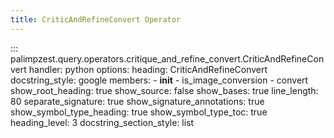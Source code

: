 ```yaml
---
title: CriticAndRefineConvert Operator
---
```

<!-- ## Goal
Brief preamble with most content autogenerated from docstrings. -->

::: palimpzest.query.operators.critique_and_refine_convert.CriticAndRefineConvert
    handler: python
    options:
      heading: CriticAndRefineConvert
      docstring_style: google
      members:
        - __init__
        - is_image_conversion
        - convert
      show_root_heading: true
      show_source: false
      show_bases: true
      line_length: 80
      separate_signature: true
      show_signature_annotations: true
      show_symbol_type_heading: true
      show_symbol_type_toc: true
      heading_level: 3
      docstring_section_style: list
